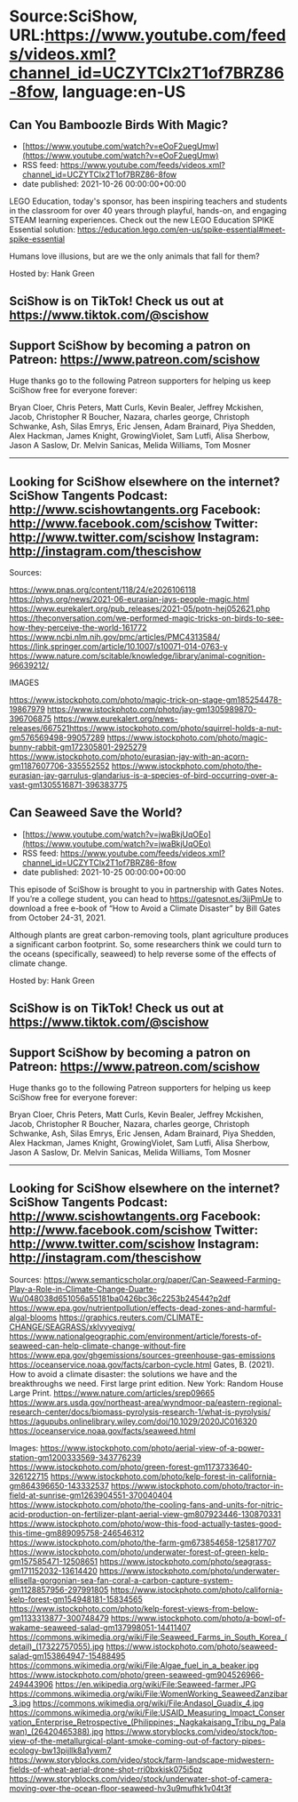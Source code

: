 # Source:SciShow, URL:https://www.youtube.com/feeds/videos.xml?channel_id=UCZYTClx2T1of7BRZ86-8fow, language:en-US

## Can You Bamboozle Birds With Magic?
 - [https://www.youtube.com/watch?v=eOoF2uegUmw](https://www.youtube.com/watch?v=eOoF2uegUmw)
 - RSS feed: https://www.youtube.com/feeds/videos.xml?channel_id=UCZYTClx2T1of7BRZ86-8fow
 - date published: 2021-10-26 00:00:00+00:00

LEGO Education, today's sponsor, has been inspiring teachers and students in the classroom for over 40 years through playful, hands-on, and engaging STEAM learning experiences. Check out the new LEGO Education SPIKE Essential solution: https://education.lego.com/en-us/spike-essential#meet-spike-essential

Humans love illusions, but are we the only animals that fall for them?

Hosted by: Hank Green

SciShow is on TikTok!  Check us out at https://www.tiktok.com/@scishow 
----------
Support SciShow by becoming a patron on Patreon: https://www.patreon.com/scishow
----------
Huge thanks go to the following Patreon supporters for helping us keep SciShow free for everyone forever:

Bryan Cloer, Chris Peters, Matt Curls, Kevin Bealer, Jeffrey Mckishen, Jacob, Christopher R Boucher, Nazara, charles george, Christoph Schwanke, Ash, Silas Emrys, Eric Jensen, Adam Brainard, Piya Shedden, Alex Hackman, James Knight, GrowingViolet, Sam Lutfi, Alisa Sherbow, Jason A Saslow, Dr. Melvin Sanicas, Melida Williams, Tom Mosner

----------
Looking for SciShow elsewhere on the internet?
SciShow Tangents Podcast: http://www.scishowtangents.org
Facebook: http://www.facebook.com/scishow
Twitter: http://www.twitter.com/scishow
Instagram: http://instagram.com/thescishow
----------
Sources:


https://www.pnas.org/content/118/24/e2026106118 
https://phys.org/news/2021-06-eurasian-jays-people-magic.html 
https://www.eurekalert.org/pub_releases/2021-05/potn-hej052621.php
https://theconversation.com/we-performed-magic-tricks-on-birds-to-see-how-they-perceive-the-world-161772 
https://www.ncbi.nlm.nih.gov/pmc/articles/PMC4313584/ 
https://link.springer.com/article/10.1007/s10071-014-0763-y 
https://www.nature.com/scitable/knowledge/library/animal-cognition-96639212/ 

IMAGES

https://www.istockphoto.com/photo/magic-trick-on-stage-gm185254478-19867979
https://www.istockphoto.com/photo/jay-gm1305989870-396706875
https://www.eurekalert.org/news-releases/667521https://www.istockphoto.com/photo/squirrel-holds-a-nut-gm576569498-99057289
https://www.istockphoto.com/photo/magic-bunny-rabbit-gm172305801-2925279
https://www.istockphoto.com/photo/eurasian-jay-with-an-acorn-gm1187607706-335552552
https://www.istockphoto.com/photo/the-eurasian-jay-garrulus-glandarius-is-a-species-of-bird-occurring-over-a-vast-gm1305516871-396383775

## Can Seaweed Save the World?
 - [https://www.youtube.com/watch?v=jwaBkjUqOEo](https://www.youtube.com/watch?v=jwaBkjUqOEo)
 - RSS feed: https://www.youtube.com/feeds/videos.xml?channel_id=UCZYTClx2T1of7BRZ86-8fow
 - date published: 2021-10-25 00:00:00+00:00

This episode of SciShow is brought to you in partnership with Gates Notes. If you’re a college student, you can head to https://gatesnot.es/3jjPmUe to download a free e-book of “How to Avoid a Climate Disaster” by Bill Gates from October 24-31, 2021.

Although plants are great carbon-removing tools, plant agriculture produces a significant carbon footprint. So, some researchers think we could turn to the oceans (specifically, seaweed) to help reverse some of the effects of climate change. 

Hosted by: Hank Green

SciShow is on TikTok!  Check us out at https://www.tiktok.com/@scishow 
----------
Support SciShow by becoming a patron on Patreon: https://www.patreon.com/scishow
----------
Huge thanks go to the following Patreon supporters for helping us keep SciShow free for everyone forever:

Bryan Cloer, Chris Peters, Matt Curls, Kevin Bealer, Jeffrey Mckishen, Jacob, Christopher R Boucher, Nazara, charles george, Christoph Schwanke, Ash, Silas Emrys, Eric Jensen, Adam Brainard, Piya Shedden, Alex Hackman, James Knight, GrowingViolet, Sam Lutfi, Alisa Sherbow, Jason A Saslow, Dr. Melvin Sanicas, Melida Williams, Tom Mosner

----------
Looking for SciShow elsewhere on the internet?
SciShow Tangents Podcast: http://www.scishowtangents.org
Facebook: http://www.facebook.com/scishow
Twitter: http://www.twitter.com/scishow
Instagram: http://instagram.com/thescishow
----------
Sources:
https://www.semanticscholar.org/paper/Can-Seaweed-Farming-Play-a-Role-in-Climate-Change-Duarte-Wu/048038d651056a55181ba0426bc36c2253b24544?p2df 
https://www.epa.gov/nutrientpollution/effects-dead-zones-and-harmful-algal-blooms 
https://graphics.reuters.com/CLIMATE-CHANGE/SEAGRASS/xklvyyeqjvg/ 
https://www.nationalgeographic.com/environment/article/forests-of-seaweed-can-help-climate-change-without-fire 
https://www.epa.gov/ghgemissions/sources-greenhouse-gas-emissions 
https://oceanservice.noaa.gov/facts/carbon-cycle.html 
Gates, B. (2021). How to avoid a climate disaster: the solutions we have and the breakthroughs we need. First large print edition. New York: Random House Large Print.
https://www.nature.com/articles/srep09665 
https://www.ars.usda.gov/northeast-area/wyndmoor-pa/eastern-regional-research-center/docs/biomass-pyrolysis-research-1/what-is-pyrolysis/ 
https://agupubs.onlinelibrary.wiley.com/doi/10.1029/2020JC016320 
https://oceanservice.noaa.gov/facts/seaweed.html 

Images:
https://www.istockphoto.com/photo/aerial-view-of-a-power-station-gm1200333569-343776239
https://www.istockphoto.com/photo/green-forest-gm1173733640-326122715
https://www.istockphoto.com/photo/kelp-forest-in-california-gm864396650-143332537
https://www.istockphoto.com/photo/tractor-in-field-at-sunrise-gm1263904551-370040404
https://www.istockphoto.com/photo/the-cooling-fans-and-units-for-nitric-acid-production-on-fertilizer-plant-aerial-view-gm807923446-130870331
https://www.istockphoto.com/photo/wow-this-food-actually-tastes-good-this-time-gm889095758-246546312
https://www.istockphoto.com/photo/the-farm-gm673854658-125817707
https://www.istockphoto.com/photo/underwater-forest-of-green-kelp-gm157585471-12508651
https://www.istockphoto.com/photo/seagrass-gm171152032-13614420
https://www.istockphoto.com/photo/underwater-ellisella-gorgonian-sea-fan-coral-a-carbon-capture-system-gm1128857956-297991805
https://www.istockphoto.com/photo/california-kelp-forest-gm154948181-15834565
https://www.istockphoto.com/photo/kelp-forest-views-from-below-gm1133313877-300748479
https://www.istockphoto.com/photo/a-bowl-of-wakame-seaweed-salad-gm137998051-14411407
https://commons.wikimedia.org/wiki/File:Seaweed_Farms_in_South_Korea_(detail)_(17322757055).jpg
https://www.istockphoto.com/photo/seaweed-salad-gm153864947-15488495
https://commons.wikimedia.org/wiki/File:Algae_fuel_in_a_beaker.jpg
https://www.istockphoto.com/photo/green-seaweed-gm904526966-249443906
https://en.wikipedia.org/wiki/File:Seaweed-farmer.JPG
https://commons.wikimedia.org/wiki/File:WomenWorking_SeaweedZanzibar_3.jpg
https://commons.wikimedia.org/wiki/File:Andasol_Guadix_4.jpg
https://commons.wikimedia.org/wiki/File:USAID_Measuring_Impact_Conservation_Enterprise_Retrospective_(Philippines;_Nagkakaisang_Tribu_ng_Palawan)_(26420465388).jpg
https://www.storyblocks.com/video/stock/top-view-of-the-metallurgical-plant-smoke-coming-out-of-factory-pipes-ecology-bw13pijllk8a1ywm7
https://www.storyblocks.com/video/stock/farm-landscape-midwestern-fields-of-wheat-aerial-drone-shot-rri0bxkisk075i5pz
https://www.storyblocks.com/video/stock/underwater-shot-of-camera-moving-over-the-ocean-floor-seaweed-hv3u9mufhk1v04t3f

